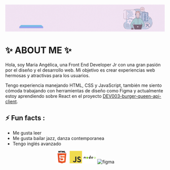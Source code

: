 ![header](./images/maria.gif)
# ✨ ABOUT ME ✨ 

Hola, soy Maria Angélica, una Front End Developer Jr con una gran pasión por el diseño y el desarrollo web. Mi objetivo es crear experiencias web hermosas y atractivas para los usuarios.

Tengo experiencia manejando HTML, CSS y JavaScript, también me siento cómoda trabajando con herramientas de diseño como Figma y actualmente estoy aprendiendo sobre React en el proyecto [DEV003-burger-queen-api-client](https://github.com/mariahiguera2210/DEV003-burger-queen-api-client). 


## ⚡ Fun facts :
- Me gusta leer
- Me gusta bailar jazz, danza contemporanea
- Tengo inglés avanzado


<p align="center"> 
<img src="https://raw.githubusercontent.com/devicons/devicon/master/icons/html5/html5-original-wordmark.svg" alt="html5" width="40" height="40"/> </a>
<img src="https://raw.githubusercontent.com/devicons/devicon/master/icons/javascript/javascript-original.svg" alt="javascript" width="40" height="40"/> </a> 
<img src="https://raw.githubusercontent.com/devicons/devicon/master/icons/nodejs/nodejs-original-wordmark.svg" alt="nodejs" width="40" height="40"/> </a> 
<img src="https://www.vectorlogo.zone/logos/figma/figma-icon.svg" alt="figma" width="40" height="40"/> </a>  </p>


